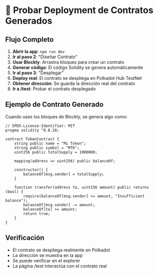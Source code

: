 # 🧪 Probar Deployment de Contratos Generados

## Flujo Completo

1. **Abrir la app**: `npm run dev`
2. **Ir al paso 2**: "Diseñar Contrato" 
3. **Usar Blockly**: Arrastra bloques para crear un contrato
4. **Generar código**: El código Solidity se genera automáticamente
5. **Ir al paso 3**: "Desplegar"
6. **Deploy real**: El contrato se despliega en Polkadot Hub TestNet
7. **Obtener dirección**: Se guarda la dirección real del contrato
8. **Ir a /test**: Probar el contrato desplegado

## Ejemplo de Contrato Generado

Cuando uses los bloques de Blockly, se genera algo como:

```solidity
// SPDX-License-Identifier: MIT
pragma solidity ^0.8.28;

contract TokenContract {
    string public name = "Mi Token";
    string public symbol = "MTK";
    uint256 public totalSupply = 1000000;
    
    mapping(address => uint256) public balanceOf;
    
    constructor() {
        balanceOf[msg.sender] = totalSupply;
    }
    
    function transfer(address to, uint256 amount) public returns (bool) {
        require(balanceOf[msg.sender] >= amount, "Insufficient balance");
        balanceOf[msg.sender] -= amount;
        balanceOf[to] += amount;
        return true;
    }
}
```

## Verificación

- El contrato se despliega realmente en Polkadot
- La dirección se muestra en la app
- Se puede verificar en el explorer
- La página /test interactúa con el contrato real